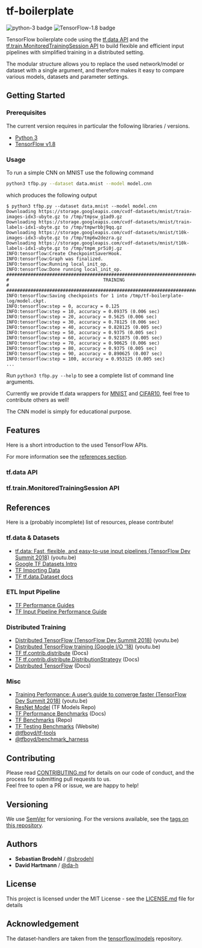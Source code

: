 # tf-boilerplate
![python-3 badge](https://img.shields.io/badge/python-3-brightgreen.svg) ![TensorFlow-1.8 badge](https://img.shields.io/badge/TensorFlow-1.8-brightgreen.svg)

TensorFlow boilerplate code using the [tf.data API](https://youtu.be/uIcqeP7MFH0) 
and the [tf.train.MonitoredTrainingSession API](https://youtu.be/-h0cWBiQ8s8) 
to build flexible and efficient input pipelines with simplified training 
in a distributed setting.

The modular structure allows you to replace the used network/model or dataset with a single argument,
and therefore makes it easy to compare various models, datasets and parameter settings.

## Getting Started

### Prerequisites

The current version requires in particular the following libraries / versions.

* [Python 3](https://www.python.org/downloads/)
* [TensorFlow v1.8](https://github.com/tensorflow/tensorflow)

### Usage

To run a simple CNN on MNIST use the following command

```bash
python3 tfbp.py --dataset data.mnist --model model.cnn
```

which produces the following output

```
$ python3 tfbp.py --dataset data.mnist --model model.cnn
Downloading https://storage.googleapis.com/cvdf-datasets/mnist/train-images-idx3-ubyte.gz to /tmp/tmpsw_g1ad9.gz
Downloading https://storage.googleapis.com/cvdf-datasets/mnist/train-labels-idx1-ubyte.gz to /tmp/tmpwrbbj9qq.gz
Downloading https://storage.googleapis.com/cvdf-datasets/mnist/t10k-images-idx3-ubyte.gz to /tmp/tmp6w2dezra.gz
Downloading https://storage.googleapis.com/cvdf-datasets/mnist/t10k-labels-idx1-ubyte.gz to /tmp/tmpm_pr5i0j.gz
INFO:tensorflow:Create CheckpointSaverHook.
INFO:tensorflow:Graph was finalized.
INFO:tensorflow:Running local_init_op.
INFO:tensorflow:Done running local_init_op.
################################################################################
#                                   TRAINING                                   #
################################################################################
INFO:tensorflow:Saving checkpoints for 1 into /tmp/tf-boilerplate-log/model.ckpt.
INFO:tensorflow:step = 0, accuracy = 0.125
INFO:tensorflow:step = 10, accuracy = 0.09375 (0.006 sec)
INFO:tensorflow:step = 20, accuracy = 0.5625 (0.006 sec)
INFO:tensorflow:step = 30, accuracy = 0.78125 (0.006 sec)
INFO:tensorflow:step = 40, accuracy = 0.828125 (0.005 sec)
INFO:tensorflow:step = 50, accuracy = 0.9375 (0.005 sec)
INFO:tensorflow:step = 60, accuracy = 0.921875 (0.005 sec)
INFO:tensorflow:step = 70, accuracy = 0.90625 (0.006 sec)
INFO:tensorflow:step = 80, accuracy = 0.9375 (0.005 sec)
INFO:tensorflow:step = 90, accuracy = 0.890625 (0.007 sec)
INFO:tensorflow:step = 100, accuracy = 0.953125 (0.005 sec)
...
```

Run `python3 tfbp.py --help` to see a complete list of command line arguments.

Currently we provide tf.data wrappers for [MNIST](http://yann.lecun.com/exdb/mnist/) and [CIFAR10](https://www.cs.toronto.edu/~kriz/cifar.html), feel free to contribute others as well!

The CNN model is simply for educational purpose.

## Features

Here is a short introduction to the used TensorFlow APIs.

For more information see the [references section](#references).

### tf.data API

### tf.train.MonitoredTrainingSession API

## References

Here is a (probably incomplete) list of resources, please contribute!

### tf.data & Datasets
- [tf.data: Fast, flexible, and easy-to-use input pipelines (TensorFlow Dev Summit 2018)](https://youtu.be/uIcqeP7MFH0) (youtu.be)
- [Google TF Datasets Intro](https://developers.googleblog.com/2017/09/introducing-tensorflow-datasets.html)
- [TF Importing Data](https://www.tensorflow.org/programmers_guide/datasets)
- [TF tf.data.Dataset docs](https://www.tensorflow.org/api_docs/python/tf/data/Dataset)

### ETL Input Pipeline
- [TF Performance Guides](https://www.tensorflow.org/performance/performance_guide)
- [TF Input Pipeline Performance Guide](https://www.tensorflow.org/performance/datasets_performance)

### Distributed Training
- [Distributed TensorFlow (TensorFlow Dev Summit 2018)](https://youtu.be/-h0cWBiQ8s8) (youtu.be)
- [Distributed TensorFlow training (Google I/O '18)](https://youtu.be/bRMGoPqsn20) (youtu.be)
- [TF tf.contrib.distribute](https://www.tensorflow.org/versions/master/api_docs/python/tf/contrib/distribute) (Docs)
- [TF tf.contrib.distribute.DistributionStrategy](https://www.tensorflow.org/versions/master/api_docs/python/tf/contrib/distribute/DistributionStrategy) (Docs)
- [Distributed TensorFlow](https://www.tensorflow.org/deploy/distributed) (Docs)

### Misc
- [Training Performance: A user’s guide to converge faster (TensorFlow Dev Summit 2018)](https://youtu.be/SxOsJPaxHME) (youtu.be)
- [ResNet Model](https://github.com/tensorflow/models/tree/master/official/resnet) (TF Models Repo)
- [TF Performance Benchmarks](https://www.tensorflow.org/performance/benchmarks) (Docs)
- [TF Benchmarks](https://github.com/tensorflow/benchmarks) (Repo)
- [TF Testing Benchmarks](https://benchmarks-dot-tensorflow-testing.appspot.com) (Website)
- [@tfboyd/tf-tools](https://github.com/tfboyd/tf-tools)
- [@tfboyd/benchmark_harness](https://github.com/tfboyd/benchmark_harness)

## Contributing

Please read [CONTRIBUTING.md](CONTRIBUTING.md) for details on our code of conduct, and the process for submitting pull requests to us.  
Feel free to open a PR or issue, we are happy to help!

## Versioning

We use [SemVer](http://semver.org/) for versioning.
For the versions available, see the [tags on this repository](https://github.com/sbrodehl/tf-boilerplate/tags). 

## Authors
* **Sebastian Brodehl** / [@sbrodehl](https://github.com/sbrodehl)
* **David Hartmann** / [@da-h](https://github.com/da-h)

## License
This project is licensed under the MIT License - see the [LICENSE.md](LICENSE.md) file for details

## Acknowledgement
The dataset-handlers are taken from the [tensorflow/models](https://github.com/tensorflow/models) repository.

